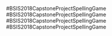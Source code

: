 #BSIS2018CapstoneProjectSpellingGame
#BSIS2018CapstoneProjectSpellingGame
#BSIS2018CapstoneProjectSpellingGame
#BSIS2018CapstoneProjectSpellingGame
